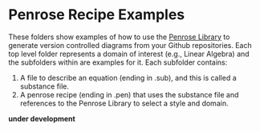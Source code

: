# Penrose Recipe Examples

These folders show examples of how to use the [Penrose Library](https://github.com/penrose-lib)
to generate version controlled diagrams from your Github repositories. Each top level
folder represents a domain of interest (e.g., Linear Algebra) and the subfolders
within are examples for it. Each subfolder contains:

 1. A file to describe an equation (ending in .sub), and this is called a substance file.
 2. A penrose recipe (ending in .pen) that uses the substance file and references to the Penrose Library to select a style and domain.

**under development**
